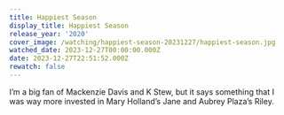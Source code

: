 ```yaml
---
title: Happiest Season
display_title: Happiest Season
release_year: '2020'
cover_image: /watching/happiest-season-20231227/happiest-season.jpg
watched_date: 2023-12-27T00:00:00.000Z
date: 2023-12-27T22:51:52.000Z
rewatch: false
---
```

I’m a big fan of Mackenzie Davis and K Stew, but it says something that I was way more invested in Mary Holland’s Jane and Aubrey Plaza’s Riley.
